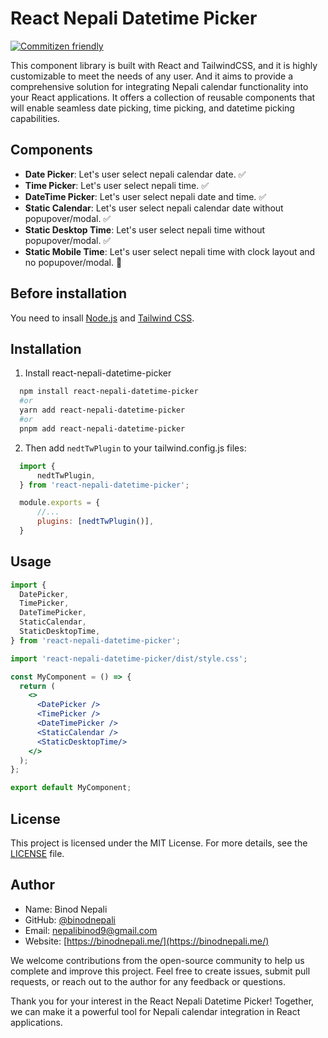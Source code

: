 # React Nepali Datetime Picker

[![Commitizen friendly](https://img.shields.io/badge/commitizen-friendly-brightgreen.svg)](http://commitizen.github.io/cz-cli/)

This component library is built with React and TailwindCSS, and it is highly customizable to meet the needs of any user. And it aims to provide a comprehensive solution for integrating Nepali calendar functionality into your React applications. It offers a collection of reusable components that will enable seamless date picking, time picking, and datetime picking capabilities.

## Components

* **Date Picker**: Let's user select nepali calendar date. ✅ 
* **Time Picker**: Let's user select nepali time. ✅ 
* **DateTime Picker**: Let's user select nepali date and time. ✅ 
* **Static Calendar**: Let's user select nepali calendar date without popupover/modal. ✅ 
* **Static Desktop Time**: Let's user select nepali time without popupover/modal. ✅ 
* **Static Mobile Time**: Let's user select nepali time with clock layout and no popupover/modal. 🚧

## Before installation

You need to insall [Node.js](https://nodejs.org) and [Tailwind CSS](https://tailwindcss.com).

## Installation

1. Install react-nepali-datetime-picker

```bash
  npm install react-nepali-datetime-picker
  #or
  yarn add react-nepali-datetime-picker
  #or
  pnpm add react-nepali-datetime-picker
  ```

2. Then add `nedtTwPlugin` to your tailwind.config.js files:

```js
  import {
      nedtTwPlugin,
  } from 'react-nepali-datetime-picker';

  module.exports = {
      //...
      plugins: [nedtTwPlugin()],
  }
```

## Usage

```jsx
import {
  DatePicker,
  TimePicker,
  DateTimePicker,
  StaticCalendar,
  StaticDesktopTime,
} from 'react-nepali-datetime-picker';

import 'react-nepali-datetime-picker/dist/style.css';

const MyComponent = () => {
  return (
    <>
      <DatePicker />
      <TimePicker />
      <DateTimePicker />
      <StaticCalendar />
      <StaticDesktopTime/>
    </>
  );
};

export default MyComponent;
```

## License

This project is licensed under the MIT License. For more details, see the [LICENSE](./LICENSE) file.

## Author

* Name: Binod Nepali
* GitHub: [@binodnepali](https://github.com/binodnepali)
* Email: nepalibinod9@gmail.com
* Website: [https://binodnepali.me/](https://binodnepali.me/)

We welcome contributions from the open-source community to help us complete and improve this project. Feel free to create issues, submit pull requests, or reach out to the author for any feedback or questions.

Thank you for your interest in the React Nepali Datetime Picker! Together, we can make it a powerful tool for Nepali calendar integration in React applications.
